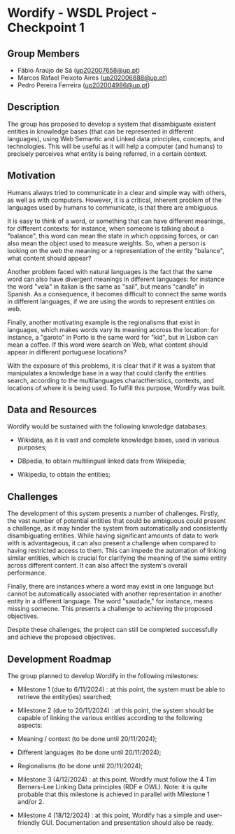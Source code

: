 # Wordify - WSDL Project - Checkpoint 1

## Group Members

- Fábio Araújo de Sá (up202007658@up.pt)
- Marcos Rafael Peixoto Aires (up202006888@up.pt)
- Pedro Pereira Ferreira (up202004986@up.pt)

## Description

The group has proposed to develop a system that disambiguate existent entities in knowledge bases (that can be represented in different languages), using Web Semantic and Linked data principles, concepts, and technologies. This will be useful as it will help a computer (and humans) to precisely perceives what entity is being referred, in a certain context.

## Motivation

Humans always tried to communicate in a clear and simple way with others, as well as with computers. However, it is a critical, inherent problem of the languages used by humans to communicate, is that there are ambiguous.

It is easy to think of a word, or something that can have different meanings, for different contexts: for instance, when someone is talking about a "balance", this word can mean the state in which opposing forces, or can also mean the object used to measure weights. So, when a person is looking on the web the meaning or a representation of the entity "balance", what content should appear?

Another problem faced with natural languages is the fact that the same word can also have divergent meanings in different languages: for instance the word "vela" in italian is the same as "sail", but means "candle" in Spanish. As a consequence, it becomes difficult to connect the same words in different languages, if we are using the words to represent entities on web.

Finally, another motivating example is the regionalisms that exist in languages, which makes words vary its meaning accross the location: for instance, a "garoto" in Porto is the same word for "kid", but in Lisbon can mean a coffee. If this word were search on Web, what content should appear in different portuguese locations?

With the exposure of this problems, it is clear that if it was a system that manipulates a knowledge base in a way that could clarify the entities search, according to the multilanguages charactheristics, contexts, and locations of where it is being used. To fulfill this purpose, Wordify was built.

## Data and Resources

Wordify would be sustained with the following knwoledge databases:

- Wikidata, as it is vast and complete knowledge bases, used in various purposes;

- DBpedia, to obtain multilingual linked data from Wikipedia;

- Wikipedia, to obtain the entities;

## Challenges

The development of this system presents a number of challenges. Firstly, the vast number of potential entities that could be ambiguous could present a challenge, as it may hinder the system from automatically and consistently disambiguating entities. While having significant amounts of data to work with is advantageous, it can also present a challenge when compared to having restricted access to them. This can impede the automation of linking similar entities, which is crucial for clarifying the meaning of the same entity across different content. It can also affect the system's overall performance.

Finally, there are instances where a word may exist in one language but cannot be automatically associated with another representation in another entity in a different language. The word "saudade," for instance, means missing someone. This presents a challenge to achieving the proposed objectives.

Despite these challenges, the project can still be completed successfully and achieve the proposed objectives.

## Development Roadmap

The group planned to develop Wordify in the following milestones:

- Milestone 1 (due to 6/11/2024) : at this point, the system must be able to retrieve the entity(ies) searched;

- Milestone 2 (due to 20/11/2024) : at this point, the system should be capable of linking the various entities according to the following aspects:

 - Meaning / context (to be done until 20/11/2024);
 - Different languages (to be done until 20/11/2024);
 - Regionalisms (to be done until 20/11/2024);

- Milestone 3 (4/12/2024) : at this point, Wordify must follow the 4 Tim Berners-Lee Linking Data principles (RDF e OWL).
Note: it is quite probable that this milestone is achieved in parallel with Milestone 1 and/or 2.

- Milestone 4 (18/12/2024) : at this point, Wordify has a simple and user-friendly GUI. Documentation and presentation should also be ready.